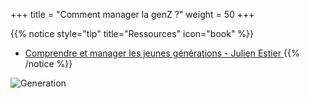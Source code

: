 +++
title = "Comment manager la genZ ?"
weight = 50
+++

{{% notice style="tip" title="Ressources" icon="book" %}}
- [ Comprendre et manager les jeunes générations - Julien Estier ](https://youtu.be/76IaUIHBUdY)
{{% /notice %}}


![Generation](../images/gen.png)